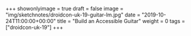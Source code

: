 +++
showonlyimage = true
draft = false
image = "img/sketchnotes/droidcon-uk-19-guitar-lm.jpg"
date = "2019-10-24T11:00:00+00:00"
title = "Build an Accessible Guitar"
weight = 0
tags = ["droidcon-uk-19"]
+++
